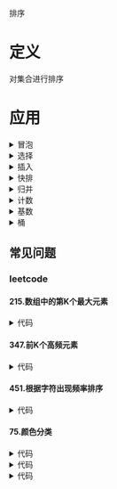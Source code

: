 排序

# 定义 #
对集合进行排序

# 应用 #
<details>
<summary>冒泡</summary>
<pre>
<code>
/**
 * 两两比较
 */
function bubble($nums) {
    $len = count($nums);
    if ($len <= 1) {
        return $nums;
    }
    for ($i = $len - 1; $i > 0; $i--) {
        for ($j = 0; $j < $i; $j++) {
            if ($nums[$j] > $nums[$j + 1]) {
                list($nums[$j], $nums[$j + 1]) = [$nums[$j + 1], $nums[$j]];
            }
        }
    }
    return $nums;
}
</code>
</pre>
</details>

<details>
<summary>选择</summary>
<pre>
<code>
/**
 * 从待排序里选择一个
 */
function select($nums) {
    $len = count($nums);
    if ($len <= 1) {
        return $nums;
    }
    for ($i = $len - 1; $i > 0; $i--) {
        $radix = 0;
        for ($j = 1; $j <= $i; $j++) {
            if ($nums[$j] > $nums[$radix]) {
                $radix = $j;
            }
            list($nums[$radix], $nums[$i]) = [$nums[$i], $nums[$radix]];
        }
    }
    return $nums;
}
</code>
</pre>
</details>

<details>
<summary>插入</summary>
<pre>
<code>
/**
 * 向有序数组中插入一个
 */
function insert($nums) {
    $len = count($nums);
    if ($len <= 1) {
        return $nums;
    }
    for ($i = 1; $i < $len; $i++) {
        $radix = $nums[$i];
        for ($j = $i - 1; $j >= 0; $j--) {
            if ($nums[$j] <= $radix) {
                break;
            }
            $nums[$j + 1] = $nums[$j];
        }
        $nums[$j + 1] = $radix;
    }
    return $nums;
}
</code>
</pre>
</details>

<details>
<summary>快排</summary>
<pre>
<code>
/**
 * 对集合进行分类
 */
 function quick($nums) {
    $len = count($nums);
    if ($len <= 1) {
        return $nums;
    }
    quickSort($nums, 0, $len - 1);
    return $nums;
}
function quickSort(&$nums, $start, $end) {
    if ($end <= $start) {
        return;
    }
    $radix = $start;
    list($left, $right) = [$start, $end];
    while ($left < $right) {
        while ($left < $right && $nums[$right] >= $nums[$radix]) {
            $right--;
        }
        while ($left < $right && $nums[$left] <= $nums[$radix]) {
            $left++;
        }
        if ($left < $right) {
            list($nums[$left], $nums[$right]) = [$nums[$right], $nums[$left]];
        }
    }
    list($nums[$radix], $nums[$right]) = [$nums[$right], $nums[$radix]];
    quickSort($nums, $start, $right - 1);
    quickSort($nums, $right + 1, $end);
}
</code>
</pre>
</details>

<details>
<summary>归并</summary>
<pre>
<code>
/**
 * 合并两个有序集合
 */
function merge($nums) {
    $len = count($nums);
    if ($len <= 1) {
        return $nums;
    }
    mergeSort($nums, 0, $len - 1);
    return $nums;
}
function mergeSort(&$nums, $start, $end) {
    if ($end <= $start) {
        return;
    }
    $mid = $start + intval(($end - $start) / 2);
    mergeSort($nums, $start, $mid);
    mergeSort($nums, $mid + 1, $end);
    mergeSortArray($nums, $start, $mid, $end);
}
function mergeSortArray(&$nums, $start, $mid, $end) {
    if ($end <= $start) {
        return;
    }
    $tmp = [];
    list($i, $j) = [$start, $mid + 1];
    while ($i <= $mid && $j <= $end) {
        $tmp[] = $nums[$i] <= $nums[$j] ? $nums[$i++] : $nums[$j++];
    }
    while($i <= $mid) {
        $tmp[] = $nums[$i++];
    }
    while ($j <= $end) {
        $tmp[] = $nums[$j++];
    }
    for ($k = $start; $k <= $end; $k++) {
        $nums[$k] = $tmp[$k -$start];
    }
}
</code>
</pre>
</details>

<details>
<summary>计数</summary>
<pre>
<code>
/**
 * 计数排序
 */
function countSort($nums) {
    $len = count($nums);
    if ($len <= 1) {
        return $nums;
    }
    list($min, $max) = [min($nums), max($nums)];
    $offset = $max - $min + 1;
    $list = array_fill(0, $offset, 0);
    for ($i = 0; $i < $len; $i++) {
        $list[$nums[$i] - $min]++;
    }
    $res = [];
    for ($j = 0; $j < $offset; $j++) {
        while ($list[$j]-- > 0) {
            $res[] = $min + $j;
        }
    }
    return $res;
}
</code>
</pre>
</details>

<details>
<summary>基数</summary>
<pre>
<code>
/**
 * 基数计数
 */
function radix($nums) {
    $len = count($nums);
    if ($len <= 1) {
        return $nums;
    }
    $d = strlen(max($nums));
    $radix = 1;
    for ($i = 0; $i < $d; $i++) {
        $list = array_fill(0, 10, []);
        for ($j = 0; $j < $len; $j++) {
            $list[($nums[$j] / $radix) % 10][] = $nums[$j];
        }
        $m = 0;
        for ($k = 0; $k < 10; $k++) {
            while(count($list[$k])) {
                $nums[$m++] = array_shift($list[$k]);
            }
        }
        $radix *= 10;
    }
    return $nums;
}
</code>
</pre>
</details>

<details>
<summary>桶</summary>
<pre>
<code>
/**
 * 桶排序
 */
function bucket($nums) {
    $len = count($nums);
    if ($len <= 1) {
        return $nums;
    }
    list($min, $max, $bucket) = [min($nums), max($nums), 3];
    $cap = ceil(($max - $min + 1) / $bucket);
    $buckets = array_fill(0, $bucket, []);
    for ($i = 0; $i < $len; $i++) {
        $index = intval(($nums[$i] - $min) / $cap);
        for ($j = count($buckets[$index]) - 1; $j >= 0; $j--) {
            if ($buckets[$index][$j] <= $nums[$i]) {
               break;
            }
            $buckets[$index][$j + 1] = $buckets[$index][$j];
        }
        $buckets[$index][$j + 1] = $nums[$i];
    }
    $j = 0;
    for ($i = 0; $i < $bucket; $i++) {
        while (count($buckets[$i])) {
            $nums[$j++] = array_shift($buckets[$i]);
        }
    }
    return $nums;
}
</code>
</pre>
</details>

## 常见问题 ##

### leetcode ###

#### 215.数组中的第K个最大元素 ####
<details>
<summary>代码</summary>
<pre>
<code>
/**
 * 利用快速排序
 */
function findKthLargest($nums, $k){
    $len = count($nums);
    if ($len < 1) {
        return null;
    }
    list($left, $right) = [0, $len - 1];
    while ($left <= $right) {
        $mid = quick($nums, $left, $right);
        var_dump($mid);exit;
        if ($len - $k == $mid) {
            return $nums[$mid];
        } else if ($left - $k < $mid) {
            $left = $mid + 1;
        } else {
            $right = $mid - 1;
        }
    }
}
function quick(&$nums, $start, $end) {
    if ($start > $end) {
        return;
    }
    list($left, $right) = [$start, $end];
    while ($left < $right) {
        while ($left < $right && $nums[$right] >= $nums[$start]) {
            $right--;
        }
        while ($left < $right && $nums[$left] <= $nums[$start]) {
            $left++;
        }
        if ($left < $right) {
            list($nums[$left], $nums[$right]) = [$nums[$right], $nums[$left]];
        }
    }
    list($nums[$start], $nums[$right]) = [$nums[$right], $nums[$start]];
    return $right;
}
</code>
</pre>
</details>

#### 347.前K个高频元素 ####
<details>
<summary>代码</summary>
<pre>
<code>
/**
 * 桶排序
 */
function topKFrequent($nums, $k) {
    $len = count($nums);
    $map = [];
    for ($i = 0; $i < $len; $i++) {
        if (!isset($map[$nums[$i]])) {
            $map[$nums[$i]] = 0;
        }
        $map[$nums[$i]]++;
    }
    list($min, $max) = [min($map), max($map)];
    $list = array_fill($min, $max - $min + 1, []);
    foreach ($map as $key => $value) {
        $list[$value][] = $key;
    }
    $res = [];
    for ($i = $max; $i >= $min; $i--) {
        while (count($list[$i])) {
            $res[] = array_pop($list[$i]);
            if (count($res) == $k) {
                break 2;
            }
        }
    }
    return $res;
}
</code>
</pre>
</details>

#### 451.根据字符出现频率排序 ####
<details>
<summary>代码</summary>
<pre>
<code>
/**
 * 桶排序
 */
function frequencySort($s) {
    if (!$s) {
        return $s;
    }
    $len = strlen($s);
    $map = [];
    for($i = 0; $i < $len; $i++) {
        if (!isset($map[$s[$i]])) {
            $map[$s[$i]] = 0;
        }
        $map[$s[$i]]++;
    }
    list($min, $max) = [min($map), max($map)];
    $list = array_fill($min, $max - $min + 1, []);
    foreach ($map as $key => $value) {
        $list[$value][] = $key;
    }
    $res = '';
    for ($i = $max; $i >= $min; $i--) {
        while (count($list[$i])) {
            $char = array_pop($list[$i]);
            $cnt = $i;
            while ($cnt > 0) {
                $res .= $char;
                $cnt--;
            }
        }
    }
    return $res;
}
</code>
</pre>
</details>

#### 75.颜色分类 ####
<details>
<summary>代码</summary>
<pre>
<code>
/**
 * 计数排序
 */
function sortColors(&$nums) {
    $len = count($nums);
    if ($len <= 1) {
        return;
    }
    $map = array_fill(0, 3, 0);
    for ($i = 0; $i < $len; $i++) {
        $map[$nums[$i]]++;
    }
    $j = 0;
    foreach ($map as $k => $v) {
        while ($v > 0) {
            $nums[$j++] = $k;
            $v--;
        }
    }
}
</code>
</pre>
</details>
<details>
<summary>代码</summary>
<pre>
<code>
/**
 * 选择排序
 */
function sortColors(&$nums) {
    $len = count($nums);
    if ($len <= 1) {
        return $nums;
    }
    list($l, $r, $i) = [0, $len - 1, 0];
    while ($i <= $r) {
        if ($nums[$i] == 2) {
            list($nums[$r], $nums[$i]) = [$nums[$i], $nums[$r]];
            $r--;
            continue;
        }
        if ($nums[$i] == 0) {
            list($nums[$l], $nums[$i]) = [$nums[$i], $nums[$l]];
            $l++;
        }
        $i++;
    }
}
</code>
</pre>
</details>
<details>
<summary>代码</summary>
<pre>
<code>
/**
 * 插入排序
 */
function sortColors(&$nums) {
    $len = count($nums);
    if ($len <= 1) {
        return $nums;
    }
    list($red, $white, $blue) = [-1, -1, -1];
    for ($i = 0; $i < $len; $i++) {
        switch ($nums[$i]) {
            case 0:
                $nums[++$blue] = 2;
                $nums[++$white] = 1;
                $nums[++$red] = 0;
                break;
            case 1:
                $nums[++$blue] = 2;
                $nums[++$white] = 1;
                break;
            case 2:
                $nums[++$blue] = 2;
                break;

        }
    }
}
</code>
</pre>
</details>
